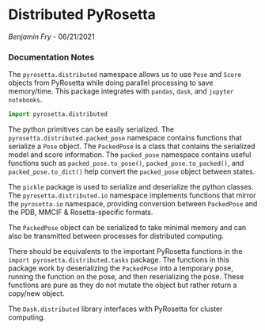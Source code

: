 # Distributed PyRosetta

*Benjamin Fry* - 06/21/2021

### Documentation Notes

The `pyrosetta.distributed` namespace allows us to use `Pose` and `Score` objects from PyRosetta while doing parallel processing to save memory/time. This package integrates with `pandas`, `dask`, and `jupyter notebooks`. 

```python
import pyrosetta.distributed
```

The python primitives can be easily serialized. The `pyrosetta.distributed.packed_pose` namespace contains functions that serialize a `Pose` object. The `PackedPose` is a class that contains the serialized model and score information. The `packed_pose` namespace contains useful functions such as `packed_pose.to_pose()`, `packed_pose.to_packed()`, and `packed_pose.to_dict()` help convert the `packed_pose` object between states.

The `pickle` package is used to serialize and deserialize the python classes. The `pyrosetta.distributed.io` namespace implements functions that mirror the `pyrosetta.io` namespace, providing conversion between `PackedPose` and the PDB, MMCIF & Rosetta-specific formats.

The `PackedPose` object can be serialized to take minimal memory and can also be transmitted between processes for distributed computing. 

There should be equivalents to the important PyRosetta functions in the `import pyrosetta.distributed.tasks` package. The functions in this package work by deserializing the `PackedPose` into a temporary pose, running the function on the pose, and then reserializing the pose. These functions are pure as they do not mutate the object but rather return a copy/new object.

The `Dask.distributed` library interfaces with PyRosetta for cluster computing.
